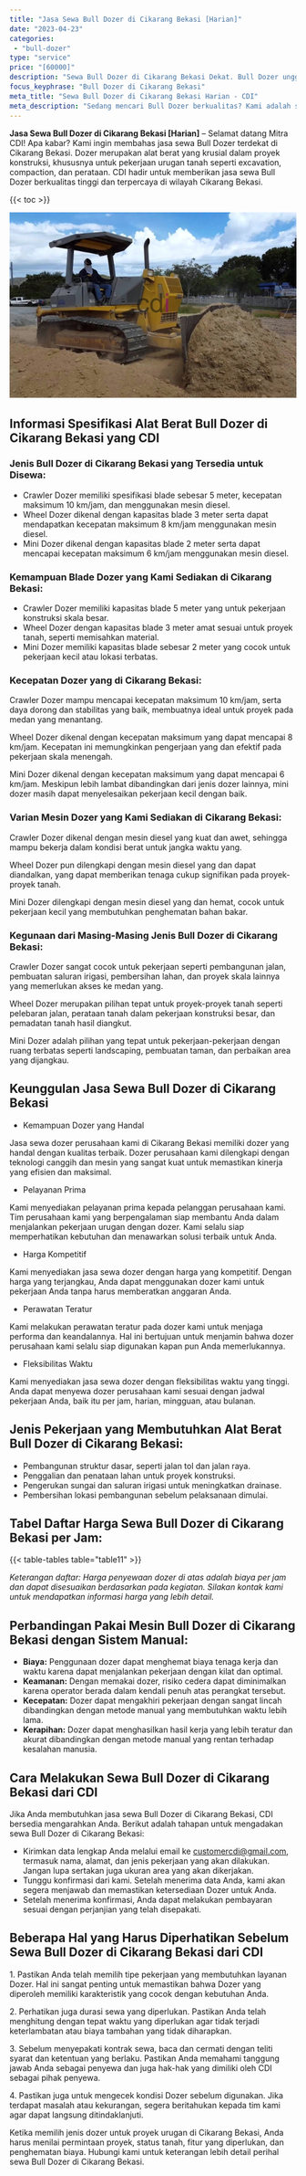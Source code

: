 ```yaml
---
title: "Jasa Sewa Bull Dozer di Cikarang Bekasi [Harian]"
date: "2023-04-23"
categories:
 - "bull-dozer"
type: "service"
price: "[60000]"
description: "Sewa Bull Dozer di Cikarang Bekasi Dekat. Bull Dozer unggulan untuk kebutuhan proyek konstruksi dengan performa maksimal. Hubungi kami untuk informasi lebih detail."
focus_keyphrase: "Bull Dozer di Cikarang Bekasi"
meta_title: "Sewa Bull Dozer di Cikarang Bekasi Harian - CDI"
meta_description: "Sedang mencari Bull Dozer berkualitas? Kami adalah solusi tepat dengan harga kompetitif. Klik untuk info lebih lanjut."
---
```


**Jasa Sewa Bull Dozer di Cikarang Bekasi [Harian]** – Selamat datang Mitra CDI! Apa kabar? Kami ingin membahas jasa sewa Bull Dozer terdekat di Cikarang Bekasi. Dozer merupakan alat berat yang krusial dalam proyek konstruksi, khususnya untuk pekerjaan urugan tanah seperti excavation, compaction, dan perataan. CDI hadir untuk memberikan jasa sewa Bull Dozer berkualitas tinggi dan terpercaya di wilayah Cikarang Bekasi.

{{< toc >}}

![Jasa Sewa Bull Dozer di Cikarang Bekasi [Harian]](/images/bull-dozer/bull-dozer-19.jpg)

## Informasi Spesifikasi Alat Berat Bull Dozer di Cikarang Bekasi yang CDI

### Jenis Bull Dozer di Cikarang Bekasi yang Tersedia untuk Disewa:

*   Crawler Dozer memiliki spesifikasi blade sebesar 5 meter, kecepatan maksimum 10 km/jam, dan menggunakan mesin diesel.
*   Wheel Dozer dikenal dengan kapasitas blade 3 meter serta dapat mendapatkan kecepatan maksimum 8 km/jam menggunakan mesin diesel.
*   Mini Dozer dikenal dengan kapasitas blade 2 meter serta dapat mencapai kecepatan maksimum 6 km/jam menggunakan mesin diesel.

### Kemampuan Blade Dozer yang Kami Sediakan di Cikarang Bekasi:

*   Crawler Dozer memiliki kapasitas blade 5 meter yang untuk pekerjaan konstruksi skala besar.
*   Wheel Dozer dengan kapasitas blade 3 meter amat sesuai untuk proyek tanah, seperti memisahkan material.
*   Mini Dozer memiliki kapasitas blade sebesar 2 meter yang cocok untuk pekerjaan kecil atau lokasi terbatas.

### Kecepatan Dozer yang di Cikarang Bekasi:

Crawler Dozer mampu mencapai kecepatan maksimum 10 km/jam, serta daya dorong dan stabilitas yang baik, membuatnya ideal untuk proyek pada medan yang menantang.

Wheel Dozer dikenal dengan kecepatan maksimum yang dapat mencapai 8 km/jam. Kecepatan ini memungkinkan pengerjaan yang dan efektif pada pekerjaan skala menengah.

Mini Dozer dikenal dengan kecepatan maksimum yang dapat mencapai 6 km/jam. Meskipun lebih lambat dibandingkan dari jenis dozer lainnya, mini dozer masih dapat menyelesaikan pekerjaan kecil dengan baik.

### Varian Mesin Dozer yang Kami Sediakan di Cikarang Bekasi:

Crawler Dozer dikenal dengan mesin diesel yang kuat dan awet, sehingga mampu bekerja dalam kondisi berat untuk jangka waktu yang.

Wheel Dozer pun dilengkapi dengan mesin diesel yang dan dapat diandalkan, yang dapat memberikan tenaga cukup signifikan pada proyek-proyek tanah.

Mini Dozer dilengkapi dengan mesin diesel yang dan hemat, cocok untuk pekerjaan kecil yang membutuhkan penghematan bahan bakar.

### Kegunaan dari Masing-Masing Jenis Bull Dozer di Cikarang Bekasi:

Crawler Dozer sangat cocok untuk pekerjaan seperti pembangunan jalan, pembuatan saluran irigasi, pembersihan lahan, dan proyek skala lainnya yang memerlukan akses ke medan yang.

Wheel Dozer merupakan pilihan tepat untuk proyek-proyek tanah seperti pelebaran jalan, perataan tanah dalam pekerjaan konstruksi besar, dan pemadatan tanah hasil diangkut.

Mini Dozer adalah pilihan yang tepat untuk pekerjaan-pekerjaan dengan ruang terbatas seperti landscaping, pembuatan taman, dan perbaikan area yang dijangkau.

## Keunggulan Jasa Sewa Bull Dozer di Cikarang Bekasi

*   Kemampuan Dozer yang Handal

Jasa sewa dozer perusahaan kami di Cikarang Bekasi memiliki dozer yang handal dengan kualitas terbaik. Dozer perusahaan kami dilengkapi dengan teknologi canggih dan mesin yang sangat kuat untuk memastikan kinerja yang efisien dan maksimal.
*   Pelayanan Prima

Kami menyediakan pelayanan prima kepada pelanggan perusahaan kami. Tim perusahaan kami yang berpengalaman siap membantu Anda dalam menjalankan pekerjaan urugan dengan dozer. Kami selalu siap memperhatikan kebutuhan dan menawarkan solusi terbaik untuk Anda.
*   Harga Kompetitif

Kami menyediakan jasa sewa dozer dengan harga yang kompetitif. Dengan harga yang terjangkau, Anda dapat menggunakan dozer kami untuk pekerjaan Anda tanpa harus memberatkan anggaran Anda.
*   Perawatan Teratur

Kami melakukan perawatan teratur pada dozer kami untuk menjaga performa dan keandalannya. Hal ini bertujuan untuk menjamin bahwa dozer perusahaan kami selalu siap digunakan kapan pun Anda memerlukannya.
*   Fleksibilitas Waktu

Kami menyediakan jasa sewa dozer dengan fleksibilitas waktu yang tinggi. Anda dapat menyewa dozer perusahaan kami sesuai dengan jadwal pekerjaan Anda, baik itu per jam, harian, mingguan, atau bulanan.

## Jenis Pekerjaan yang Membutuhkan Alat Berat Bull Dozer di Cikarang Bekasi:

*   Pembangunan struktur dasar, seperti jalan tol dan jalan raya.
*   Penggalian dan penataan lahan untuk proyek konstruksi.
*   Pengerukan sungai dan saluran irigasi untuk meningkatkan drainase.
*   Pembersihan lokasi pembangunan sebelum pelaksanaan dimulai.

## Tabel Daftar Harga Sewa Bull Dozer di Cikarang Bekasi per Jam:

{{< table-tables table="table11" >}}

_Keterangan daftar: Harga penyewaan dozer di atas adalah biaya per jam dan dapat disesuaikan berdasarkan pada kegiatan. Silakan kontak kami untuk mendapatkan informasi harga yang lebih detail._

## Perbandingan Pakai Mesin Bull Dozer di Cikarang Bekasi dengan Sistem Manual:

*   **Biaya:** Penggunaan dozer dapat menghemat biaya tenaga kerja dan waktu karena dapat menjalankan pekerjaan dengan kilat dan optimal.
*   **Keamanan:** Dengan memakai dozer, risiko cedera dapat diminimalkan karena operator berada dalam kendali penuh atas perangkat tersebut.
*   **Kecepatan:** Dozer dapat mengakhiri pekerjaan dengan sangat lincah dibandingkan dengan metode manual yang membutuhkan waktu lebih lama.
*   **Kerapihan:** Dozer dapat menghasilkan hasil kerja yang lebih teratur dan akurat dibandingkan dengan metode manual yang rentan terhadap kesalahan manusia.

## Cara Melakukan Sewa Bull Dozer di Cikarang Bekasi dari CDI

Jika Anda membutuhkan jasa sewa Bull Dozer di Cikarang Bekasi, CDI bersedia mengarahkan Anda. Berikut adalah tahapan untuk mengadakan sewa Bull Dozer di Cikarang Bekasi:

*   Kirimkan data lengkap Anda melalui email ke customercdi@gmail.com, termasuk nama, alamat, dan jenis pekerjaan yang akan dilakukan. Jangan lupa sertakan juga ukuran area yang akan dikerjakan.
*   Tunggu konfirmasi dari kami. Setelah menerima data Anda, kami akan segera menjawab dan memastikan ketersediaan Dozer untuk Anda.
*   Setelah menerima konfirmasi, Anda dapat melakukan pembayaran sesuai dengan perjanjian yang telah disepakati.

## Beberapa Hal yang Harus Diperhatikan Sebelum Sewa Bull Dozer di Cikarang Bekasi dari CDI

1\.  Pastikan Anda telah memilih tipe pekerjaan yang membutuhkan layanan Dozer. Hal ini sangat penting untuk memastikan bahwa Dozer yang diperoleh memiliki karakteristik yang cocok dengan kebutuhan Anda.

2\.  Perhatikan juga durasi sewa yang diperlukan. Pastikan Anda telah menghitung dengan tepat waktu yang diperlukan agar tidak terjadi keterlambatan atau biaya tambahan yang tidak diharapkan.

3\.  Sebelum menyepakati kontrak sewa, baca dan cermati dengan teliti syarat dan ketentuan yang berlaku. Pastikan Anda memahami tanggung jawab Anda sebagai penyewa dan juga hak-hak yang dimiliki oleh CDI sebagai pihak penyewa.

4\.  Pastikan juga untuk mengecek kondisi Dozer sebelum digunakan. Jika terdapat masalah atau kekurangan, segera beritahukan kepada tim kami agar dapat langsung ditindaklanjuti.

Ketika memilih jenis dozer untuk proyek urugan di Cikarang Bekasi, Anda harus menilai permintaan proyek, status tanah, fitur yang diperlukan, dan penghematan biaya. Hubungi kami untuk keterangan lebih detail perihal sewa Bull Dozer di Cikarang Bekasi.
